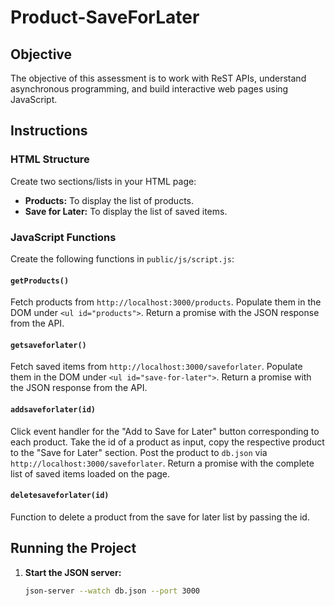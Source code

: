 # Product-SaveForLater

## Objective

The objective of this assessment is to work with ReST APIs, understand asynchronous programming, and build interactive web pages using JavaScript.

## Instructions

### HTML Structure

Create two sections/lists in your HTML page:

- **Products:** To display the list of products.
- **Save for Later:** To display the list of saved items.

### JavaScript Functions

Create the following functions in `public/js/script.js`:

#### `getProducts()`

Fetch products from `http://localhost:3000/products`. Populate them in the DOM under `<ul id="products">`. Return a promise with the JSON response from the API.

#### `getsaveforlater()`

Fetch saved items from `http://localhost:3000/saveforlater`. Populate them in the DOM under `<ul id="save-for-later">`. Return a promise with the JSON response from the API.

#### `addsaveforlater(id)`

Click event handler for the "Add to Save for Later" button corresponding to each product. Take the id of a product as input, copy the respective product to the "Save for Later" section. Post the product to `db.json` via `http://localhost:3000/saveforlater`. Return a promise with the complete list of saved items loaded on the page.

#### `deletesaveforlater(id)`

Function to delete a product from the save for later list by passing the id.

## Running the Project

1. **Start the JSON server:**
   ```bash
   json-server --watch db.json --port 3000
